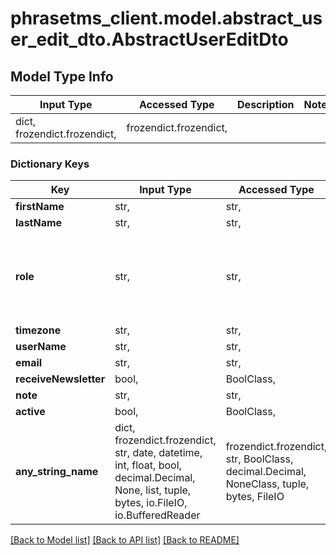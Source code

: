 # phrasetms_client.model.abstract_user_edit_dto.AbstractUserEditDto

## Model Type Info

| Input Type                   | Accessed Type          | Description | Notes |
| ---------------------------- | ---------------------- | ----------- | ----- |
| dict, frozendict.frozendict, | frozendict.frozendict, |             |

### Dictionary Keys

| Key                   | Input Type                                                                                                                                  | Accessed Type                                                                           | Description                                                                                                                    | Notes                                                                                                          |
| --------------------- | ------------------------------------------------------------------------------------------------------------------------------------------- | --------------------------------------------------------------------------------------- | ------------------------------------------------------------------------------------------------------------------------------ | -------------------------------------------------------------------------------------------------------------- |
| **firstName**         | str,                                                                                                                                        | str,                                                                                    |                                                                                                                                |
| **lastName**          | str,                                                                                                                                        | str,                                                                                    |                                                                                                                                |
| **role**              | str,                                                                                                                                        | str,                                                                                    | Enum: \&quot;ADMIN\&quot;, \&quot;PROJECT_MANAGER\&quot;, \&quot;LINGUIST\&quot;, \&quot;GUEST\&quot;, \&quot;SUBMITTER\&quot; | must be one of ["SYS_ADMIN", "SYS_ADMIN_READ", "ADMIN", "PROJECT_MANAGER", "LINGUIST", "GUEST", "SUBMITTER", ] |
| **timezone**          | str,                                                                                                                                        | str,                                                                                    |                                                                                                                                |
| **userName**          | str,                                                                                                                                        | str,                                                                                    |                                                                                                                                |
| **email**             | str,                                                                                                                                        | str,                                                                                    |                                                                                                                                |
| **receiveNewsletter** | bool,                                                                                                                                       | BoolClass,                                                                              | Default: true                                                                                                                  | [optional]                                                                                                     |
| **note**              | str,                                                                                                                                        | str,                                                                                    |                                                                                                                                | [optional]                                                                                                     |
| **active**            | bool,                                                                                                                                       | BoolClass,                                                                              | Default: true                                                                                                                  | [optional]                                                                                                     |
| **any_string_name**   | dict, frozendict.frozendict, str, date, datetime, int, float, bool, decimal.Decimal, None, list, tuple, bytes, io.FileIO, io.BufferedReader | frozendict.frozendict, str, BoolClass, decimal.Decimal, NoneClass, tuple, bytes, FileIO | any string name can be used but the value must be the correct type                                                             | [optional]                                                                                                     |

[[Back to Model list]](../../README.md#documentation-for-models) [[Back to API list]](../../README.md#documentation-for-api-endpoints) [[Back to README]](../../README.md)

